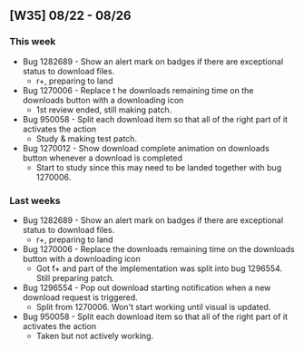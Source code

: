 ## [W35] 08/22 - 08/26 ##

### This week ###
- Bug 1282689 - Show an alert mark on badges if there are exceptional status to download files. 
  - r+, preparing to land
- Bug 1270006 - Replace t he downloads remaining time on the downloads button with a downloading icon 
  - 1st review ended, still making patch.
- Bug 950058 - Split each download item so that all of the right part of it activates the action
  - Study & making test patch.
- Bug 1270012 - Show download complete animation on downloads button whenever a download is completed
  - Start to study since this may need to be landed together with bug 1270006.

### Last weeks ###
- Bug 1282689 - Show an alert mark on badges if there are exceptional status to download files. 
  - r+, preparing to land
- Bug 1270006 - Replace the downloads remaining time on the downloads button with a downloading icon 
  - Got f+ and part of the implementation was split into bug 1296554. Still preparing patch.
- Bug 1296554 - Pop out download starting notification when a new download request is triggered.
  - Split from 1270006. Won't start working until visual is updated.
- Bug 950058 - Split each download item so that all of the right part of it activates the action
  - Taken but not actively working.

